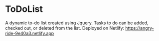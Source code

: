 # ToDoList
A dynamic to-do list created using Jquery. Tasks to do can be added, checked out, or deleted from the list.
Deployed on Netlify: https://angry-ride-9e40a3.netlify.app

